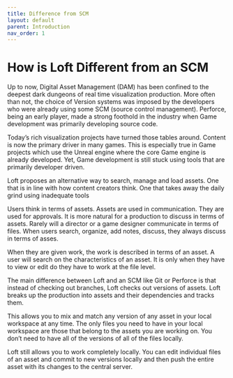 ```yaml
---
title: Difference from SCM
layout: default
parent: Introduction
nav_order: 1
---
```



# How is Loft Different from an SCM

Up to now, Digital Asset Management (DAM) has been confined to the deepest dark dungeons of real time visualization production.  More often than not, the choice of Version systems was imposed by the developers who were already using some SCM (source control management).  Perforce, being an early player, made a strong foothold in the industry when Game development was primarily developing source code.

Today’s rich visualization projects have turned those tables around.  Content is now the primary driver in many games.  This is especially true in Game projects which use the Unreal engine where the core Game engine is already developed.  Yet, Game development is still stuck using tools that are primarily developer driven.

Loft proposes an alternative way to search, manage and load assets.  One that is in line with how content creators think.  One that takes away the daily grind using inadequate tools 

Users think in terms of assets.  Assets are used in communication.  They are used for approvals.  It is more natural for a production to discuss in terms of assets.  Rarely will a director or a game designer communicate in terms of files.  When users search, organize, add notes, discuss, they always discuss in terms of asses.

When they are given work, the work is described in terms of an asset.  A user will search on the characteristics of an asset.  It is only when they have to view or edit do they have to work at the file level.

The main difference between Loft and an SCM like Git or Perforce is that instead of checking out branches, Loft checks out versions of assets. Loft breaks up the production into assets and their dependencies and tracks them.

This allows you to mix and match any version of any asset in your local workspace at any time.  The only files you need to have in your local workspace are those that belong to the assets you are working on.  You don’t need to have all of the versions of all of the files locally.

Loft still allows you to work completely locally.  You can edit individual files of an asset and commit to new versions locally and then push the entire asset with its changes to the central server.



